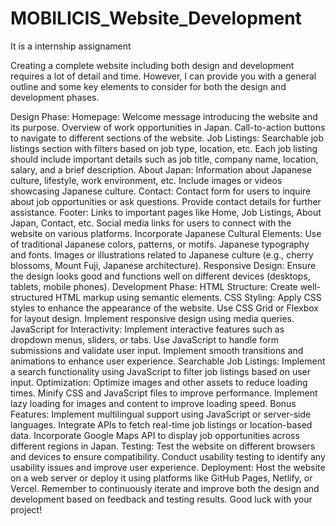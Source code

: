 # MOBILICIS_Website_Development
It is a internship assignament

Creating a complete website including both design and development requires a lot of detail and time. However, I can provide you with a general outline and some key elements to consider for both the design and development phases.

Design Phase:
Homepage:
Welcome message introducing the website and its purpose.
Overview of work opportunities in Japan.
Call-to-action buttons to navigate to different sections of the website.
Job Listings:
Searchable job listings section with filters based on job type, location, etc.
Each job listing should include important details such as job title, company name, location, salary, and a brief description.
About Japan:
Information about Japanese culture, lifestyle, work environment, etc.
Include images or videos showcasing Japanese culture.
Contact:
Contact form for users to inquire about job opportunities or ask questions.
Provide contact details for further assistance.
Footer:
Links to important pages like Home, Job Listings, About Japan, Contact, etc.
Social media links for users to connect with the website on various platforms.
Incorporate Japanese Cultural Elements:
Use of traditional Japanese colors, patterns, or motifs.
Japanese typography and fonts.
Images or illustrations related to Japanese culture (e.g., cherry blossoms, Mount Fuji, Japanese architecture).
Responsive Design:
Ensure the design looks good and functions well on different devices (desktops, tablets, mobile phones).
Development Phase:
HTML Structure:
Create well-structured HTML markup using semantic elements.
CSS Styling:
Apply CSS styles to enhance the appearance of the website.
Use CSS Grid or Flexbox for layout design.
Implement responsive design using media queries.
JavaScript for Interactivity:
Implement interactive features such as dropdown menus, sliders, or tabs.
Use JavaScript to handle form submissions and validate user input.
Implement smooth transitions and animations to enhance user experience.
Searchable Job Listings:
Implement a search functionality using JavaScript to filter job listings based on user input.
Optimization:
Optimize images and other assets to reduce loading times.
Minify CSS and JavaScript files to improve performance.
Implement lazy loading for images and content to improve loading speed.
Bonus Features:
Implement multilingual support using JavaScript or server-side languages.
Integrate APIs to fetch real-time job listings or location-based data.
Incorporate Google Maps API to display job opportunities across different regions in Japan.
Testing:
Test the website on different browsers and devices to ensure compatibility.
Conduct usability testing to identify any usability issues and improve user experience.
Deployment:
Host the website on a web server or deploy it using platforms like GitHub Pages, Netlify, or Vercel.
Remember to continuously iterate and improve both the design and development based on feedback and testing results. Good luck with your project!
